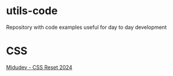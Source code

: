 # utils-code
Repository with code examples useful for day to day development


# CSS
[ Midudev - CSS Reset 2024 ](https://github.com/Grd92/utils-code/blob/main/css/midudev-css-reset-2024.css)
